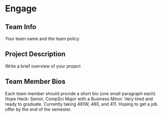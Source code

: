 # Engage
## Team Info
Your team name and the team policy
## Project Description
Write a brief overview of your project
## Team Member Bios
Each team member should provide a short bio (one small paragraph each)
Hope Heck: Senior, CompSci Major with a Business Minor. Very tired and ready to graduate. Currently taking 481W, 480, and 411. Hoping to get a job offer by the end of the semester.


